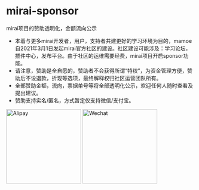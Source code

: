 # mirai-sponsor
mirai项目的赞助透明化，金额流向公示

 - 本着与更多mirai开发者，用户，支持者共建更好的学习环境为目的，mamoe自2021年3月1日发起mirai官方社区的建设。社区建设可能涉及：学习论坛，插件中心，发布平台。由于社区的运维需要经费，mirai项目开启sponsor功能。
- 请注意，赞助是全自愿的，赞助者不会获得所谓“特权”，为资金管理方便，赞助后不设退款，折现等选项，最终解释权归社区运营团队所有。
- 全部赞助金额，流向，票据单号等将全部透明化公示，欢迎任何人随时查看及提出建议。
- 赞助支持实名/匿名，方式暂定仅支持微信/支付宝。


<img src="https://i.loli.net/2021/03/02/rPqxpWmDwbnHdte.png" width="200" alt="Alipay">
<img src="https://i.loli.net/2021/03/02/rPqxpWmDwbnHdte.png" width="200" alt="Wechat">
